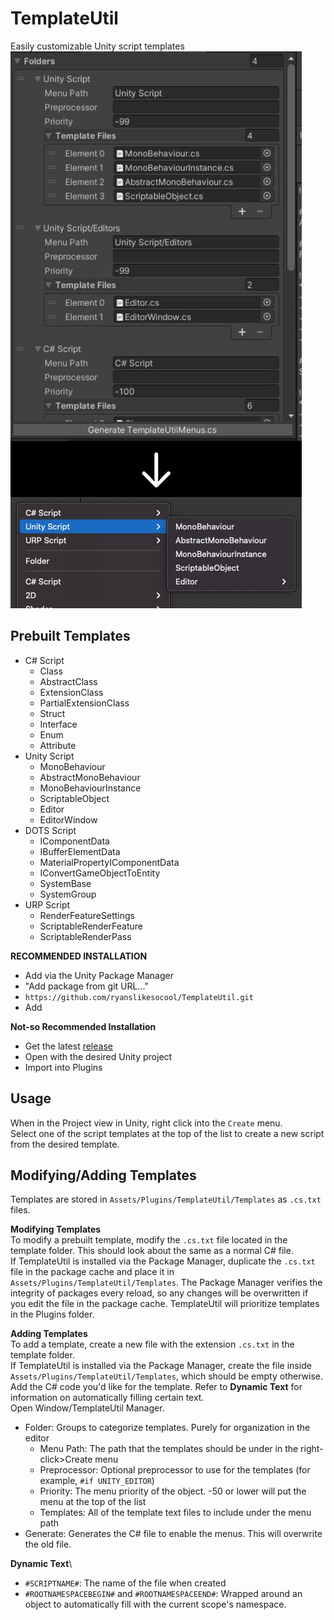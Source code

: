 # TemplateUtil
Easily customizable Unity script templates\
![Sample Image](images/sample.jpg)

## Prebuilt Templates
- C# Script
    - Class
    - AbstractClass
    - ExtensionClass
    - PartialExtensionClass
    - Struct
    - Interface
    - Enum
    - Attribute
- Unity Script
    - MonoBehaviour
    - AbstractMonoBehaviour
    - MonoBehaviourInstance
    - ScriptableObject
    - Editor
    - EditorWindow
- DOTS Script
    - IComponentData
    - IBufferElementData
    - MaterialPropertyIComponentData
    - IConvertGameObjectToEntity
    - SystemBase
    - SystemGroup
- URP Script
    - RenderFeatureSettings
    - ScriptableRenderFeature
    - ScriptableRenderPass

**RECOMMENDED INSTALLATION**
- Add via the Unity Package Manager
- "Add package from git URL..."
- `https://github.com/ryanslikesocool/TemplateUtil.git`
- Add

**Not-so Recommended Installation**
- Get the latest [release](https://github.com/ryanslikesocool/TemplateUtil/releases)
- Open with the desired Unity project
- Import into Plugins

## Usage
When in the Project view in Unity, right click into the `Create` menu.\
Select one of the script templates at the top of the list to create a new script from the desired template.

## Modifying/Adding Templates
Templates are stored in `Assets/Plugins/TemplateUtil/Templates` as `.cs.txt` files.

**Modifying Templates**\
To modify a prebuilt template, modify the `.cs.txt` file located in the template folder.  This should look about the same as a normal C# file.\
If TemplateUtil is installed via the Package Manager, duplicate the `.cs.txt` file in the package cache and place it in `Assets/Plugins/TemplateUtil/Templates`.  The Package Manager verifies the integrity of packages every reload, so any changes will be overwritten if you edit the file in the package cache.  TemplateUtil will prioritize templates in the Plugins folder.

**Adding Templates**\
To add a template, create a new file with the extension `.cs.txt` in the template folder.\
If TemplateUtil is installed via the Package Manager, create the file inside `Assets/Plugins/TemplateUtil/Templates`, which should be empty otherwise.\
Add the C# code you'd like for the template.  Refer to **Dynamic Text** for information on automatically filling certain text.\
Open Window/TemplateUtil Manager.
- Folder: Groups to categorize templates.  Purely for organization in the editor
    - Menu Path: The path that the templates should be under in the right-click>Create menu
    - Preprocessor: Optional preprocessor to use for the templates (for example, `#if UNITY_EDITOR`)
    - Priority: The menu priority of the object.  -50 or lower will put the menu at the top of the list
    - Templates: All of the template text files to include under the menu path
- Generate: Generates the C# file to enable the menus.  This will overwrite the old file.

**Dynamic Text**\
- `#SCRIPTNAME#`: The name of the file when created
- `#ROOTNAMESPACEBEGIN#` and `#ROOTNAMESPACEEND#`: Wrapped around an object to automatically fill with the current scope's namespace.
